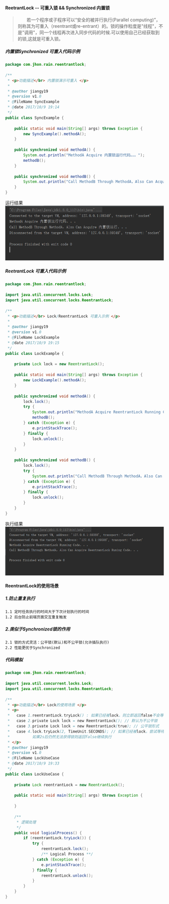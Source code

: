 #### ReetrantLock -- 可重入锁  && Synchronized 内置锁 
> 　　若一个程序或子程序可以“安全的被并行执行(Parallel computing)”，则称其为可重入（reentrant或re-entrant）的。锁的操作粒度是"线程"，不是"调用"，同一个线程再次进入同步代码的时候.可以使用自己已经获取到的锁,这就是可重入锁。

##### 内置锁Synchronized 可重入代码示例
```java
package com.jhon.rain.reentrantlock;

/**
 * <p>功能描述</br> 内置锁演示可重入 </p>
 *
 * @author jiangy19
 * @version v1.0
 * @FileName SyncExample
 * @date 2017/10/9 19:14
 */
public class SyncExample {

	public static void main(String[] args) throws Exception {
		new SyncExample().methodA();
	}

	public synchronized void methodA() {
		System.out.println("MethodA Acquire 内置锁运行代码。。。");
		methodB();
	}

	public synchronized void methodB() {
		System.out.println("Call MethodB Through MethodA，Also Can Acquire 内置锁运行。。。");
	}
}

```

运行结果
![SyncExample](./src/resources/SyncExample执行结果.png)

##### ReetrantLock 可重入代码示例
```java
package com.jhon.rain.reentrantlock;

import java.util.concurrent.locks.Lock;
import java.util.concurrent.locks.ReentrantLock;

/**
 * <p>功能描述</br> Lock/ReentrantLock 可重入示例 </p>
 *
 * @author jiangy19
 * @version v1.0
 * @FileName LockExample
 * @date 2017/10/9 19:15
 */
public class LockExample {

	private Lock lock = new ReentrantLock();

	public static void main(String[] args) throws Exception {
		new LockExample().methodA();
	}

	public synchronized void methodA() {
		lock.lock();
		try {
			System.out.println("MethodA Acquire ReentrantLock Running Code。。。");
			methodB();
		} catch (Exception e) {
			e.printStackTrace();
		} finally {
			lock.unlock();
		}
	}

	public synchronized void methodB() {
		lock.lock();
		try {
			System.out.println("Call MethodB Through MethodA，Also Can Acquire ReentrantLock Runing Code。。。");
		} catch (Exception e) {
			e.printStackTrace();
		} finally {
			lock.unlock();
		}
	}
}

```
执行结果
![SyncExample](./src/resources/LockExample执行结果.png)


#### ReentrantLock的使用场景
##### 1.防止重复执行
    1.1 定时任务执行的时间大于下次计划执行的时间
    1.2 后台防止前端页面交互重复触发
##### 2.类似于Synchronized锁的作用
    2.1 锁的方式灵活：公平锁(默认)和不公平锁(允许插队执行)
    2.2 性能更优于Synchronized
    

##### 代码模拟
```java
package com.jhon.rain.reentrantlock;

import java.util.concurrent.locks.Lock;
import java.util.concurrent.locks.ReentrantLock;

/**
 * <p>功能描述</br> Lock的使用场景 </p>
 * <p>
 *   case 1.reentrantLock.tryLock() : 如果已经被lock，则立即返回false不会等待，达到忽略操作的效果
 *   case 2.private Lock lock = new ReentrantLock(); // 默认为不公平锁
 *   case 3.private Lock lock = new ReentrantLock(true); // 公平锁形式
 *   case 4.lock.tryLock(2, TimeUnit.SECONDS); // 如果已经被lock，尝试等待2s，看是否可以获得锁，
 *          如果2s后仍然无法获得锁则返回false继续执行
 * </p>
 * @author jiangy19
 * @version v1.0
 * @FileName LockUseCase
 * @date 2017/10/9 19:33
 */
public class LockUseCase {

	private Lock reentrantLock = new ReentrantLock();

	public static void main(String[] args) throws Exception {

	}

	/**
	 * 逻辑处理
	 */
	public void logicalProcess() {
		if (reentrantLock.tryLock()) {
			try {
				reentrantLock.lock();
				/** Logical Process **/
			} catch (Exception e) {
				e.printStackTrace();
			} finally {
				reentrantLock.unlock();
			}
		}
	}
}

```
